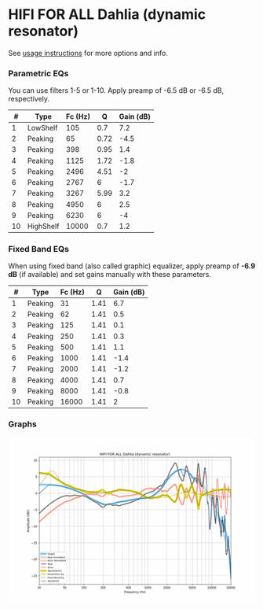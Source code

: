 # HIFI FOR ALL Dahlia (dynamic resonator)
See [usage instructions](https://github.com/jaakkopasanen/AutoEq#usage) for more options and info.

### Parametric EQs
You can use filters 1-5 or 1-10. Apply preamp of -6.5 dB or -6.5 dB, respectively.

|   # | Type      |   Fc (Hz) |    Q |   Gain (dB) |
|-----|-----------|-----------|------|-------------|
|   1 | LowShelf  |       105 | 0.7  |         7.2 |
|   2 | Peaking   |        65 | 0.72 |        -4.5 |
|   3 | Peaking   |       398 | 0.95 |         1.4 |
|   4 | Peaking   |      1125 | 1.72 |        -1.8 |
|   5 | Peaking   |      2496 | 4.51 |        -2   |
|   6 | Peaking   |      2767 | 6    |        -1.7 |
|   7 | Peaking   |      3267 | 5.99 |         3.2 |
|   8 | Peaking   |      4950 | 6    |         2.5 |
|   9 | Peaking   |      6230 | 6    |        -4   |
|  10 | HighShelf |     10000 | 0.7  |         1.2 |

### Fixed Band EQs
When using fixed band (also called graphic) equalizer, apply preamp of **-6.9 dB** (if available) and set gains manually with these parameters.

|   # | Type    |   Fc (Hz) |    Q |   Gain (dB) |
|-----|---------|-----------|------|-------------|
|   1 | Peaking |        31 | 1.41 |         6.7 |
|   2 | Peaking |        62 | 1.41 |         0.5 |
|   3 | Peaking |       125 | 1.41 |         0.1 |
|   4 | Peaking |       250 | 1.41 |         0.3 |
|   5 | Peaking |       500 | 1.41 |         1.1 |
|   6 | Peaking |      1000 | 1.41 |        -1.4 |
|   7 | Peaking |      2000 | 1.41 |        -1.2 |
|   8 | Peaking |      4000 | 1.41 |         0.7 |
|   9 | Peaking |      8000 | 1.41 |        -0.8 |
|  10 | Peaking |     16000 | 1.41 |         2   |

### Graphs
![](./HIFI%20FOR%20ALL%20Dahlia%20(dynamic%20resonator).png)
